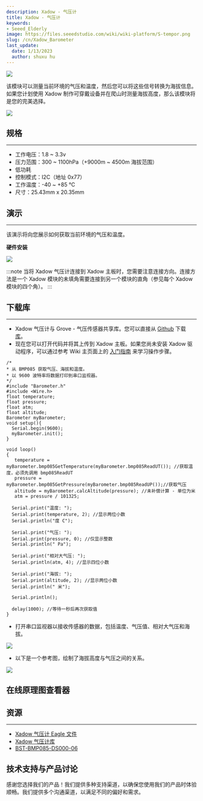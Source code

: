 ```yaml
---
description: Xadow - 气压计
title: Xadow - 气压计
keywords:
- Seeed_Elderly
image: https://files.seeedstudio.com/wiki/wiki-platform/S-tempor.png
slug: /cn/Xadow_Barometer
last_update:
  date: 1/13/2023
  author: shuxu hu
---
```


![](https://files.seeedstudio.com/wiki/Xadow_Barometer/img/Baro_Meter_01.jpg)

该模块可以测量当前环境的气压和温度，然后您可以将这些信号转换为海拔信息。如果您计划使用 Xadow 制作可穿戴设备并在爬山时测量海拔高度，那么该模块将是您的完美选择。

[![](https://files.seeedstudio.com/wiki/Seeed-WiKi/docs/images/300px-Get_One_Now_Banner-ragular.png)](https://www.seeedstudio.com/Xadow-Barometer-p-1522.html)

## 规格
---
- 工作电压：1.8 ~ 3.3v
- 压力范围：300 ~ 1100hPa（+9000m ~ 4500m 海拔范围）
- 低功耗
- 控制模式：I2C（地址 0x77）
- 工作温度：-40 ~ +85 °C
- 尺寸：25.43mm x 20.35mm

## 演示
---
该演示将向您展示如何获取当前环境的气压和温度。

**硬件安装**

![](https://files.seeedstudio.com/wiki/Xadow_Barometer/img/XadowBarometerUsage.jpg)

:::note
    当将 Xadow 气压计连接到 Xadow 主板时，您需要注意连接方向。连接方法是一个 Xadow 模块的未填角需要连接到另一个模块的直角（参见每个 Xadow 模块的四个角）。
:::

## 下载库
----
- Xadow 气压计与 Grove - 气压传感器共享库。您可以直接从 [Github](https://github.com/Seeed-Studio/Grove_Barometer_Sensor) 下载 [库](https://github.com/Seeed-Studio/Grove_Barometer_Sensor)。
- 现在您可以打开代码并将其上传到 Xadow 主板。如果您尚未安装 Xadow 驱动程序，可以通过参考 Wiki 主页面上的 [入门指南](https://wiki.seeedstudio.com/cn/Xadow_Main_Board/) 来学习操作步骤。

```
/*
* 从 BMP085 获取气压、海拔和温度。
* 以 9600 波特率将数据打印到串口监视器。
*/
#include "Barometer.h"
#include <Wire.h>
float temperature;
float pressure;
float atm;
float altitude;
Barometer myBarometer;
void setup(){
  Serial.begin(9600);
  myBarometer.init();
}

void loop()
{
   temperature = myBarometer.bmp085GetTemperature(myBarometer.bmp085ReadUT()); //获取温度，必须先调用 bmp085ReadUT
   pressure = myBarometer.bmp085GetPressure(myBarometer.bmp085ReadUP());//获取气压
   altitude = myBarometer.calcAltitude(pressure); //未补偿计算 - 单位为米
   atm = pressure / 101325;

  Serial.print("温度: ");
  Serial.print(temperature, 2); //显示两位小数
  Serial.println("度 C");

  Serial.print("气压: ");
  Serial.print(pressure, 0); //仅显示整数
  Serial.println(" Pa");

  Serial.print("相对大气压: ");
  Serial.println(atm, 4); //显示四位小数

  Serial.print("海拔: ");
  Serial.print(altitude, 2); //显示两位小数
  Serial.println(" 米");

  Serial.println();

  delay(1000); //等待一秒后再次获取值
}
```

- 打开串口监视器以接收传感器的数据，包括温度、气压值、相对大气压和海拔。

![](https://files.seeedstudio.com/wiki/Xadow_Barometer/img/Xadow_Baremeter_Result.jpg)

- 以下是一个参考图，绘制了海拔高度与气压之间的关系。

![](https://files.seeedstudio.com/wiki/Xadow_Barometer/img/Pressure_and_Altitude.jpg)

## 在线原理图查看器

<div className="altium-ecad-viewer" data-project-src="https://files.seeedstudio.com/wiki/Xadow_Barometer/res/Xadow_Barometer.zip" style={{borderRadius: '0px 0px 4px 4px', height: 500, borderStyle: 'solid', borderWidth: 1, borderColor: 'rgb(241, 241, 241)', overflow: 'hidden', maxWidth: 1280, maxHeight: 700, boxSizing: 'border-box'}}>
</div>

## 资源
---
- [Xadow 气压计 Eagle 文件](https://files.seeedstudio.com/wiki/Xadow_Barometer/res/Xadow_Barometer.zip)
- [Xadow 气压计库](https://files.seeedstudio.com/wiki/Xadow_Barometer/res/Xadow_Barometer_Library.zip)
- [BST-BMP085-DS000-06](https://files.seeedstudio.com/wiki/Xadow_Barometer/res/BST-BMP085-DS000-06.pdf)

## 技术支持与产品讨论

感谢您选择我们的产品！我们提供多种支持渠道，以确保您使用我们的产品时体验顺畅。我们提供多个沟通渠道，以满足不同的偏好和需求。

<div class="button_tech_support_container">
<a href="https://forum.seeedstudio.com/" class="button_forum"></a> 
<a href="https://www.seeedstudio.com/contacts" class="button_email"></a>
</div>

<div class="button_tech_support_container">
<a href="https://discord.gg/eWkprNDMU7" class="button_discord"></a> 
<a href="https://github.com/Seeed-Studio/wiki-documents/discussions/69" class="button_discussion"></a>
</div>
